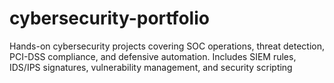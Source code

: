 # cybersecurity-portfolio
Hands-on cybersecurity projects covering SOC operations, threat detection, PCI-DSS compliance, and defensive automation. Includes SIEM rules, IDS/IPS signatures, vulnerability management, and security scripting
